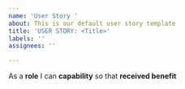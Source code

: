 ```yaml
---
name: 'User Story '
about: This is our default user story template
title: 'USER STORY: <Title>'
labels: ''
assignees: ''

---
```


As a **role** I can **capability** so that **received benefit**
